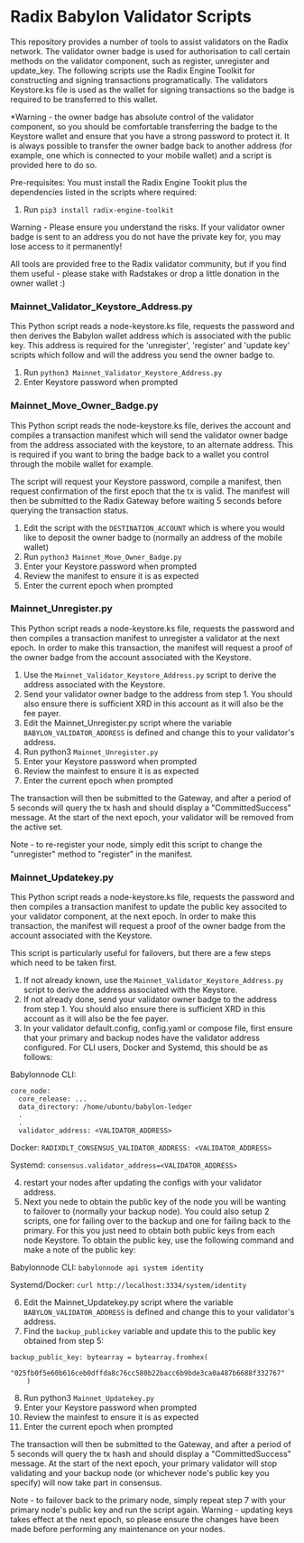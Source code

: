 # Radix Babylon Validator Scripts

This repository provides a number of tools to assist validators on the Radix network.  The validator owner badge is used for authorisation to call certain methods on the validator component, such as register, unregister and update_key.  The following scripts use the Radix Engine Toolkit for constructing and signing transactions programatically.  The validators Keystore.ks file is used as the wallet for signing transactions so the badge is required to be transferred to this wallet.

*Warning - the owner badge has absolute control of the validator component, so you should be comfortable transferring the badge to the Keystore wallet and ensure that you have a strong password to protect it.  It is always possible to transfer the owner badge back to another address (for example, one which is connected to your mobile wallet) and a script is provided here to do so.

Pre-requisites:
You must install the Radix Engine Tookit plus the dependencies listed in the scripts where required:

1. Run `pip3 install radix-engine-toolkit`

Warning - Please ensure you understand the risks.  If your validator owner badge is sent to an address you do not have the private key for, you may lose access to it permanently!

All tools are provided free to the Radix validator community, but if you find them useful - please stake with Radstakes or drop a little donation in the owner wallet :)

### Mainnet_Validator_Keystore_Address.py
This Python script reads a node-keystore.ks file, requests the password and then derives the Babylon wallet address which is associated with the public key.  This address is required for the 'unregister', 'register' and 'update key' scripts which follow and will the address you send the owner badge to.

1. Run `python3 Mainnet_Validator_Keystore_Address.py`
2. Enter Keystore password when prompted
   
### Mainnet_Move_Owner_Badge.py
This Python script reads the node-keystore.ks file, derives the account and compiles a transaction manifest which will send the validator owner badge from the address associated with the keystore, to an alternate address.  This is required if you want to bring the badge back to a wallet you control through the mobile wallet for example.

The script will request your Keystore password, compile a manifest, then request confirmation of the first epoch that the tx is valid.  The manifest will then be submitted to the Radix Gateway before waiting 5 seconds before querying the transaction status.

1. Edit the script with the `DESTINATION_ACCOUNT` which is where you would like to deposit the owner badge to (normally an address of the mobile wallet)
2. Run `python3 Mainnet_Move_Owner_Badge.py`
3. Enter your Keystore password when prompted
4. Review the manifest to ensure it is as expected
5. Enter the current epoch when prompted

### Mainnet_Unregister.py
This Python script reads a node-keystore.ks file, requests the password and then compiles a transaction manifest to unregister a validator at the next epoch.  In order to make this transaction, the manifest will request a proof of the owner badge from the account associated with the Keystore.

1. Use the `Mainnet_Validator_Keystore_Address.py` script to derive the address associated with the Keystore.
2. Send your validator owner badge to the address from step 1.  You should also ensure there is sufficient XRD in this account as it will also be the fee payer.
3. Edit the Mainnet_Unregister.py script where the variable `BABYLON_VALIDATOR_ADDRESS` is defined and change this to your validator's address.
4. Run python3 `Mainnet_Unregister.py`
5. Enter your Keystore password when prompted
6. Review the mainfest to ensure it is as expected
7. Enter the current epoch when prompted

The transaction will then be submitted to the Gateway, and after a period of 5 seconds will query the tx hash and should display a "CommittedSuccess" message.  At the start of the next epoch, your validator will be removed from the active set.  

Note - to re-register your node, simply edit this script to change the "unregister" method to "register" in the manifest.

### Mainnet_Updatekey.py
This Python script reads a node-keystore.ks file, requests the password and then compiles a transaction manifest to update the public key associted to your validator component, at the next epoch.  In order to make this transaction, the manifest will request a proof of the owner badge from the account associated with the Keystore.

This script is particularly useful for failovers, but there are a few steps which need to be taken first.

1. If not already known, use the `Mainnet_Validator_Keystore_Address.py` script to derive the address associated with the Keystore.
2. If not already done, send your validator owner badge to the address from step 1.  You should also ensure there is sufficient XRD in this account as it will also be the fee payer.
3. In your validator default.config, config.yaml or compose file, first ensure that your primary and backup nodes have the validator address configured.  For CLI users, Docker and Systemd, this should be as follows:

Babylonnode CLI:
```
core_node:
  core_release: ...
  data_directory: /home/ubuntu/babylon-ledger
  .
  .
  validator_address: <VALIDATOR_ADDRESS>
```

Docker:
`RADIXDLT_CONSENSUS_VALIDATOR_ADDRESS: <VALIDATOR_ADDRESS>`

Systemd:
`consensus.validator_address=<VALIDATOR_ADDRESS>`

4. restart your nodes after updating the configs with your validator address.
5. Next you nede to obtain the public key of the node you will be wanting to failover to (normally your backup node).  You could also setup 2 scripts, one for failing over to the backup and one for failing back to the primary.  For this you just need to obtain both public keys from each node Keystore.  To obtain the public key, use the following command and make a note of the public key:

Babylonnode CLI:
`babylonnode api system identity`

Systemd/Docker:
`curl http://localhost:3334/system/identity`

6. Edit the Mainnet_Updatekey.py script where the variable `BABYLON_VALIDATOR_ADDRESS` is defined and change this to your validator's address.
7. Find the `backup_publickey` variable and update this to the public key obtained from step 5:

```
backup_public_key: bytearray = bytearray.fromhex(
        "025fb0f5e60b616ceb0dffda8c76cc580b22bacc6b9bde3ca0a487b6688f332767"
    )
```
8. Run python3 `Mainnet_Updatekey.py`
5. Enter your Keystore password when prompted
6. Review the mainfest to ensure it is as expected
7. Enter the current epoch when prompted

The transaction will then be submitted to the Gateway, and after a period of 5 seconds will query the tx hash and should display a "CommittedSuccess" message.  At the start of the next epoch, your primary validator will stop validating and your backup node (or whichever node's public key you specify) will now take part in consensus.  

Note - to failover back to the primary node, simply repeat step 7 with your primary node's public key and run the script again.
Warning - updating keys takes effect at the next epoch, so please ensure the changes have been made before performing any maintenance on your nodes.
